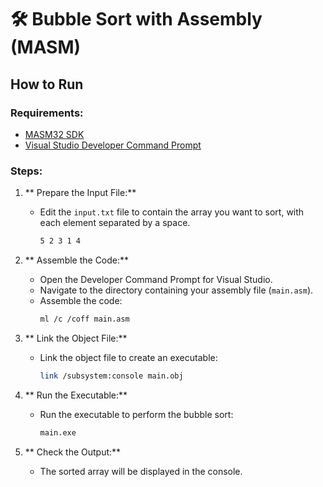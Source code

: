 # 🛠️ Bubble Sort with Assembly (MASM)

## How to Run

### Requirements:

- [MASM32 SDK](https://www.masm32.com/)
- [Visual Studio Developer Command Prompt](https://docs.microsoft.com/en-us/dotnet/framework/tools/developer-command-prompt-for-vs)

### Steps:

1. ** Prepare the Input File:**

   - Edit the `input.txt` file to contain the array you want to sort, with each element separated by a space.
     ```txt
     5 2 3 1 4
     ```

2. ** Assemble the Code:**

   - Open the Developer Command Prompt for Visual Studio.
   - Navigate to the directory containing your assembly file (`main.asm`).
   - Assemble the code:
     ```sh
     ml /c /coff main.asm
     ```

3. ** Link the Object File:**

   - Link the object file to create an executable:
     ```sh
     link /subsystem:console main.obj
     ```

4. ** Run the Executable:**

   - Run the executable to perform the bubble sort:
     ```sh
     main.exe
     ```

5. ** Check the Output:**
   - The sorted array will be displayed in the console.
